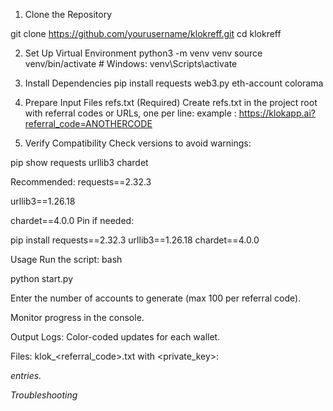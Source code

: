 1. Clone the Repository

git clone https://github.com/yourusername/klokreff.git
cd klokreff

2. Set Up Virtual Environment
python3 -m venv venv
source venv/bin/activate  # Windows: venv\Scripts\activate

3. Install Dependencies
pip install requests web3.py eth-account colorama

4. Prepare Input Files
refs.txt (Required)
Create refs.txt in the project root with referral codes or URLs, one per line:
example : 
https://klokapp.ai?referral_code=ANOTHERCODE

5. Verify Compatibility
Check versions to avoid warnings:

pip show requests urllib3 chardet

Recommended:
requests==2.32.3

urllib3==1.26.18

chardet==4.0.0
Pin if needed:

pip install requests==2.32.3 urllib3==1.26.18 chardet==4.0.0

Usage
Run the script:
bash

python start.py

Enter the number of accounts to generate (max 100 per referral code).

Monitor progress in the console.

Output
Logs: Color-coded updates for each wallet.

Files: klok_<referral_code>.txt with <private_key>:<address> entries.

Troubleshooting






